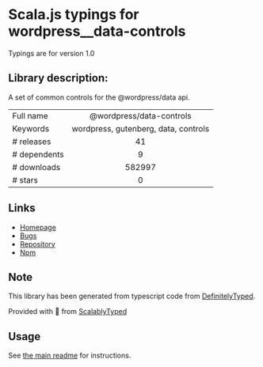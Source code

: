 
# Scala.js typings for wordpress__data-controls

Typings are for version 1.0

## Library description:
A set of common controls for the @wordpress/data api.

|                    |                 |
| ------------------ | :-------------: |
| Full name          | @wordpress/data-controls |
| Keywords           | wordpress, gutenberg, data, controls |
| # releases         | 41 |
| # dependents       | 9 |
| # downloads        | 582997 |
| # stars            | 0 |

## Links
- [Homepage](https://github.com/WordPress/gutenberg/tree/HEAD/packages/data-controls/README.md)
- [Bugs](https://github.com/WordPress/gutenberg/issues)
- [Repository](https://github.com/WordPress/gutenberg)
- [Npm](https://www.npmjs.com/package/%40wordpress%2Fdata-controls)
    


## Note
This library has been generated from typescript code from [DefinitelyTyped](https://definitelytyped.org).

Provided with :purple_heart: from [ScalablyTyped](https://github.com/oyvindberg/ScalablyTyped)

## Usage
See [the main readme](../../readme.md) for instructions.


